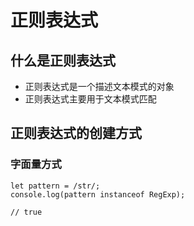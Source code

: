 # 正则表达式
## 什么是正则表达式
- 正则表达式是一个描述文本模式的对象
- 正则表达式主要用于文本模式匹配
## 正则表达式的创建方式
### 字面量方式
```
let pattern = /str/;
console.log(pattern instanceof RegExp);

// true
```
